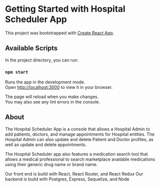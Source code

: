 # Getting Started with Hospital Scheduler App

This project was bootstrapped with [Create React App](https://github.com/facebook/create-react-app).

## Available Scripts

In the project directory, you can run:

### `npm start`

Runs the app in the development mode.\
Open [http://localhost:3000](http://localhost:3000) to view it in your browser.

The page will reload when you make changes.\
You may also see any lint errors in the console.


## About
The Hospital Scheduler App is a console that allows a Hospital Admin to add patients, doctors, and manage appointments for Hospital entities. The Hospital Admin can also update and delete Patient and Doctor profiles, as well as update and delete appointments. 

The Hospital Scheduler app also features a medication search tool that allows a medical professional to search marketplace available medications using their generic drug name or brand name.

Our front end is build with React, React Router, and React Redux
Our backend is build with Postgres, Express, Sequelize, and Node
